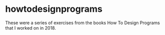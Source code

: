 # howtodesignprograms
These were a series of exercises from the books How To Design Programs that I worked on in 2018.
